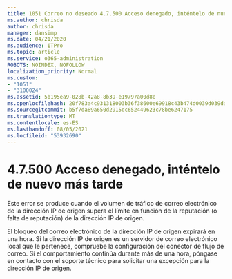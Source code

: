 ```yaml
---
title: 1051 Correo no deseado 4.7.500 Acceso denegado, inténtelo de nuevo más tarde
ms.author: chrisda
author: chrisda
manager: dansimp
ms.date: 04/21/2020
ms.audience: ITPro
ms.topic: article
ms.service: o365-administration
ROBOTS: NOINDEX, NOFOLLOW
localization_priority: Normal
ms.custom:
- "1051"
- "3100024"
ms.assetid: 5b195ea9-028b-42a8-8b39-e19797a00d8e
ms.openlocfilehash: 20f783a4c931318003b36f38600e69918c43b474d0039d039da25684c865c5e9
ms.sourcegitcommit: b5f7da89a650d2915dc652449623c78be6247175
ms.translationtype: MT
ms.contentlocale: es-ES
ms.lasthandoff: 08/05/2021
ms.locfileid: "53932690"
---
```

# <a name="47500-access-denied-please-try-again-later"></a>4.7.500 Acceso denegado, inténtelo de nuevo más tarde

Este error se produce cuando el volumen de tráfico de correo electrónico de la dirección IP de origen supera el límite en función de la reputación (o falta de reputación) de la dirección IP de origen.

El bloqueo del correo electrónico de la dirección IP de origen expirará en una hora. Si la dirección IP de origen es un servidor de correo electrónico local que le pertenece, compruebe la configuración del conector de flujo de correo. Si el comportamiento continúa durante más de una hora, póngase en contacto con el soporte técnico para solicitar una excepción para la dirección IP de origen.
